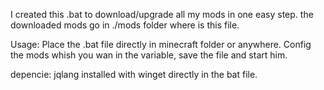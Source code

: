 I created this .bat to download/upgrade all my mods in one easy step.
the downloaded mods go in ./mods folder where is this file.

Usage:
Place the .bat file directly in minecraft folder or anywhere.
Config the mods whish you wan in the variable, save the file and start him.

depencie: jqlang installed with winget directly in the bat file.
